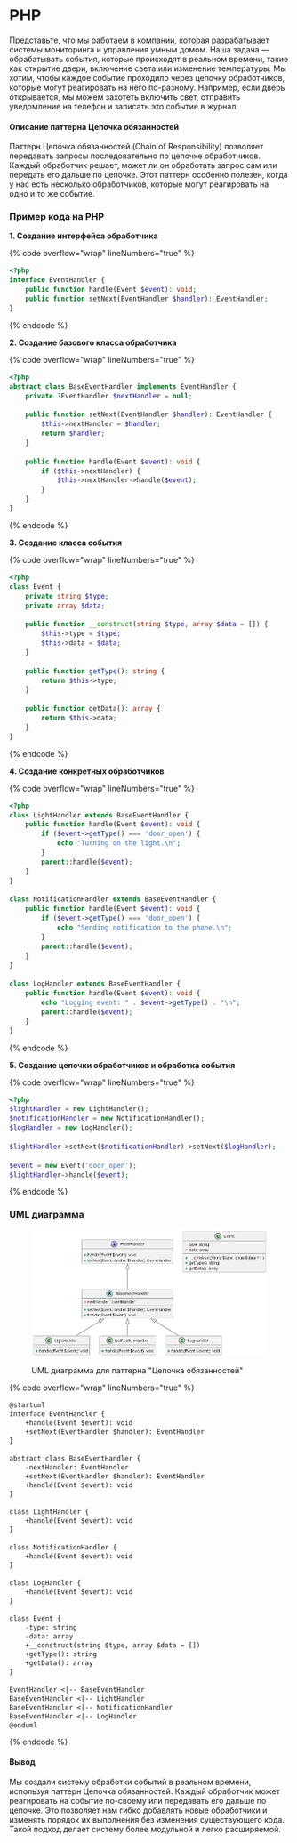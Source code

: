 # PHP

Представьте, что мы работаем в компании, которая разрабатывает системы мониторинга и управления умным домом. Наша задача — обрабатывать события, которые происходят в реальном времени, такие как открытие двери, включение света или изменение температуры. Мы хотим, чтобы каждое событие проходило через цепочку обработчиков, которые могут реагировать на него по-разному. Например, если дверь открывается, мы можем захотеть включить свет, отправить уведомление на телефон и записать это событие в журнал.

#### Описание паттерна Цепочка обязанностей

Паттерн Цепочка обязанностей (Chain of Responsibility) позволяет передавать запросы последовательно по цепочке обработчиков. Каждый обработчик решает, может ли он обработать запрос сам или передать его дальше по цепочке. Этот паттерн особенно полезен, когда у нас есть несколько обработчиков, которые могут реагировать на одно и то же событие.

### Пример кода на PHP

**1. Создание интерфейса обработчика**

{% code overflow="wrap" lineNumbers="true" %}
```php
<?php
interface EventHandler {
    public function handle(Event $event): void;
    public function setNext(EventHandler $handler): EventHandler;
}
```
{% endcode %}

**2. Создание базового класса обработчика**

{% code overflow="wrap" lineNumbers="true" %}
```php
<?php
abstract class BaseEventHandler implements EventHandler {
    private ?EventHandler $nextHandler = null;

    public function setNext(EventHandler $handler): EventHandler {
        $this->nextHandler = $handler;
        return $handler;
    }

    public function handle(Event $event): void {
        if ($this->nextHandler) {
            $this->nextHandler->handle($event);
        }
    }
}
```
{% endcode %}

**3. Создание класса события**

{% code overflow="wrap" lineNumbers="true" %}
```php
<?php
class Event {
    private string $type;
    private array $data;

    public function __construct(string $type, array $data = []) {
        $this->type = $type;
        $this->data = $data;
    }

    public function getType(): string {
        return $this->type;
    }

    public function getData(): array {
        return $this->data;
    }
}
```
{% endcode %}

**4. Создание конкретных обработчиков**

{% code overflow="wrap" lineNumbers="true" %}
```php
<?php
class LightHandler extends BaseEventHandler {
    public function handle(Event $event): void {
        if ($event->getType() === 'door_open') {
            echo "Turning on the light.\n";
        }
        parent::handle($event);
    }
}

class NotificationHandler extends BaseEventHandler {
    public function handle(Event $event): void {
        if ($event->getType() === 'door_open') {
            echo "Sending notification to the phone.\n";
        }
        parent::handle($event);
    }
}

class LogHandler extends BaseEventHandler {
    public function handle(Event $event): void {
        echo "Logging event: " . $event->getType() . "\n";
        parent::handle($event);
    }
}
```
{% endcode %}

**5. Создание цепочки обработчиков и обработка события**

{% code overflow="wrap" lineNumbers="true" %}
```php
<?php
$lightHandler = new LightHandler();
$notificationHandler = new NotificationHandler();
$logHandler = new LogHandler();

$lightHandler->setNext($notificationHandler)->setNext($logHandler);

$event = new Event('door_open');
$lightHandler->handle($event);
```
{% endcode %}

### UML диаграмма

<figure><img src="../../../../../.gitbook/assets/image (84).png" alt=""><figcaption><p>UML диаграмма для паттерна "Цепочка обязанностей"</p></figcaption></figure>

{% code overflow="wrap" lineNumbers="true" %}
```plantuml
@startuml
interface EventHandler {
    +handle(Event $event): void
    +setNext(EventHandler $handler): EventHandler
}

abstract class BaseEventHandler {
    -nextHandler: EventHandler
    +setNext(EventHandler $handler): EventHandler
    +handle(Event $event): void
}

class LightHandler {
    +handle(Event $event): void
}

class NotificationHandler {
    +handle(Event $event): void
}

class LogHandler {
    +handle(Event $event): void
}

class Event {
    -type: string
    -data: array
    +__construct(string $type, array $data = [])
    +getType(): string
    +getData(): array
}

EventHandler <|-- BaseEventHandler
BaseEventHandler <|-- LightHandler
BaseEventHandler <|-- NotificationHandler
BaseEventHandler <|-- LogHandler
@enduml
```
{% endcode %}

#### Вывод

Мы создали систему обработки событий в реальном времени, используя паттерн Цепочка обязанностей. Каждый обработчик может реагировать на событие по-своему или передавать его дальше по цепочке. Это позволяет нам гибко добавлять новые обработчики и изменять порядок их выполнения без изменения существующего кода. Такой подход делает систему более модульной и легко расширяемой.
